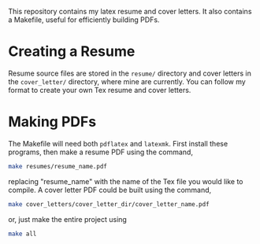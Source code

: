This repository contains my latex resume and cover letters. It also contains a Makefile, useful for efficiently building PDFs.

# Creating a Resume
Resume source files are stored in the `resume/` directory and cover letters in the `cover_letter/` directory, where mine are currently. You can follow my format to create your own Tex resume and cover letters.

# Making PDFs
The Makefile will need both `pdflatex` and `latexmk`. First install these programs, then make a resume PDF using the command,

```sh
make resumes/resume_name.pdf
```

replacing "resume_name" with the name of the Tex file you would like to compile. A cover letter PDF could be built using the command,

```sh
make cover_letters/cover_letter_dir/cover_letter_name.pdf
```

or, just make the entire project using

```sh
make all
```
